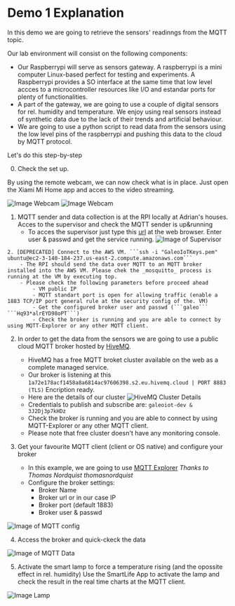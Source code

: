 
# Demo 1 Explanation

In this demo we are going to retrieve the sensors' readinngs from the MQTT topic.

Our lab environment will consist on the following components:

- Our Raspberrypi will serve as sensors gateway. A raspberrypi is a mini computer Linux-based perfect for testing and experiments. A Raspberrypi provides a SO interface at the same time that low level accces to a microcontroller resources like I/O and estandar ports for plenty of functionalities.
- A part of the gateway, we are going to use a couple of digital sensors for rel. humidity and temperature. We enjoy using real sensors instead of synthetic data due to the lack of their trends and artificial behaviour.
- We are going to use a python script to read data from the sensors using the low level pins of the raspberrypi and pushing this data to the cloud by MQTT protocol.  

Let's do this step-by-step

0. Check the set up.

By using the remote webcam, we can now check what is in place. Just open the Xiami Mi Home app and acces to the video streaming.

 ![Image Webcam](/images/webcam1.PNG)
 ![Image Webcam](/images/webcam2.PNG)


1. MQTT sender and data collection is at the RPI locally at Adrian's houses.
	Acces to the supervisor and check the MQTT sender is up&running
	- To acces the supervisor just type this [url](http://77.231.175.157:9001/) at the web browser. Enter user & passwd and get the service running. 
	![Image of Supervisor](/images/supervisor.png)

```
2. [DEPRECATED] Connect to the AWS VM. ```ssh -i "GaleoIoTKeys.pem" ubuntu@ec2-3-140-184-237.us-east-2.compute.amazonaws.com```
	- The RPI should send the data over MQTT to an MQTT broker installed into the AWS VM. Please chek the _mosquitto_ process is running at the VM by executing top.
	- Please check the following parameters before proceed ahead
		- VM public IP
		- MQTT standart port is open for allowing traffic (enable a 1883 TCP/IP port general rule at the security config of the. VM)
		- Get the configured broker user and passwd (```galeo``` ```Hq93*alrEYD98oPT```)
		- Check the broker is running and you are able to connect by using MQTT-Explorer or any other MQTT client.
```

2. In order to get the data from the sensors we are going to use a public cloud MQTT broker hosted by [HiveMQ](https://www.hivemq.com/mqtt-cloud-broker/).
	- HiveMQ has a free MQTT broket cluster available on the web as a complete managed service. 
	- Our broker is listening at this ```1a72e178acf1458a8a6814ac97606398.s2.eu.hivemq.cloud | PORT 8883 (TLS)``` Encription ready.
	- Here are the details of our cluster
	![HiveMQ Cluster Details](/images/hivemq1.png)
	- Credentials to publish and subscribe are:
	```galeoiot-dev & 3J2Dj3p7kHDz```
	- Check the broker is running and you are able to connect by using MQTT-Explorer or any other MQTT client.
	- Please note that free cluster doesn't have any monitoring console.


3. Get your favourite MQTT client (client or OS native) and configure your broker
	- In this example, we are going to use [MQTT Explorer](http://mqtt-explorer.com/) _Thanks to Thomas Nordquist thomasnordquist_
	- Configure the broker settings:
		- Broker Name
		- Broker url or in our case IP
		- Broker port (default 1883)
		- Broker user & passwd

![Image of MQTT config](/images/mqttexplorerconfig.png)

4. Access the broker and quick-ckeck the data

![Image of MQTT Data](/images/mqttexplorerdata.png)

5. Activate the smart lamp to force a temperature rising (and the opossite effect in rel. humidity)
 Use the SmartLife App to activate the lamp and check the result in the real time charts at the MQTT client.

 ![Image Lamp](/images/Lamp.PNG)
